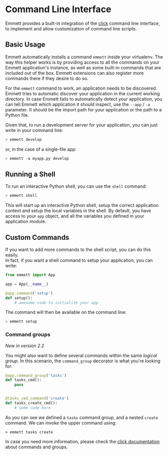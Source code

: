 Command Line Interface
======================

Emmett provides a built-in integration of the [click](http://click.pocoo.org) command line interface, to implement and allow customization of command line scripts.

Basic Usage
-----------

Emmett automatically installs a command `emmett` inside your virtualenv. The way this helper works is by providing access to all the commands on your Emmett application's instance, as well as some built-in commands that are included out of the box. Emmett extensions can also register more commands there if they desire to do so.

For the `emmett` command to work, an application needs to be discovered. Emmett tries to automatic discover your application in the current working directory. In case Emmett fails to automatically detect your application, you can tell Emmett which application it should inspect, use the `--app` / `-a` parameter. It should be the import path for your application or the path to a Python file.

Given that, to run a development server for your application, you can just write in your command line:

```bash
> emmett develop
```

or, in the case of a single-file app:

```bash
> emmett -a myapp.py develop
```

Running a Shell
---------------

To run an interactive Python shell, you can use the `shell` command:

```bash
> emmett shell
```

This will start up an interactive Python shell, setup the correct application context and setup the local variables in the shell. By default, you have access to your `app` object, and all the variables you defined in your application module.

Custom Commands
---------------

If you want to add more commands to the shell script, you can do this easily.   
In fact, if you want a shell command to setup your application, you can write:

```python
from emmett import App

app = App(__name__)

@app.command('setup')
def setup():
    # awesome code to initialize your app
```

The command will then be available on the command line:

```bash
> emmett setup
```

### Command groups

*New in version 2.2*

You might also want to define several commands within the same *logical group*. In this scenario, the `command_group` decorator is what you're looking for:

```python
@app.command_group('tasks')
def tasks_cmd():
    pass


@tasks_cmd.command('create')
def tasks_create_cmd():
    # some code here
```

As you can see we defined a `tasks` command group, and a nested `create` command. We can invoke the upper command using:

    > emmett tasks create

In case you need more information, please check the [click documentation](https://click.palletsprojects.com/en/7.x/commands/) about commands and groups.
